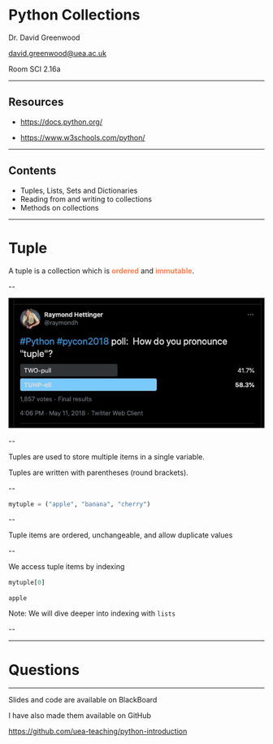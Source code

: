 # Python Collections

Dr. David Greenwood

david.greenwood@uea.ac.uk

Room SCI 2.16a

---

## Resources

- https://docs.python.org/ 

- https://www.w3schools.com/python/

---

## Contents

- Tuples, Lists, Sets and Dictionaries
- Reading from and writing to collections
- Methods on collections

---

# Tuple

A tuple is a collection which is 
<span style="color:coral">**ordered**</span> and
<span style="color:coral">**immutable**</span>.
<!-- .element: class="fragment" -->

--

![pronouncing](../assets/tuhple-toople.jpg)

--

Tuples are used to store multiple items in a single variable.

Tuples are written with parentheses (round brackets).
<!-- .element: class="fragment" -->

--

```python
mytuple = ("apple", "banana", "cherry")
```
<!-- .element: class="fragment" -->

--

Tuple items are ordered, unchangeable, and allow duplicate values

--

We access tuple items by indexing
<!-- .element: class="fragment" -->

```python
mytuple[0]
```
<!-- .element: class="fragment" -->

```text
apple
```
<!-- .element: class="fragment" -->

Note:
We will dive deeper into indexing with `lists`

--


---

# Questions

---

Slides and code are available on BlackBoard

I have also made them available on GitHub

https://github.com/uea-teaching/python-introduction
